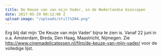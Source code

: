 ```yaml
---
title: De Keuze van van mijn Vader, in de Nederlandse bioscopen
date: 2017-05-29 08:12:00 Z
upload-image: "/uploads/still%204.png"
---
```


Erg blij dat mijn 'De Keuze van mijn Vader' bijna te zien is. Vanaf 22 juni in o.a. Amsterdam, Breda, Den Haag, Maastricht, Nijmegen. Zie http://www.cinemadelicatessen.nl/film/de-keuze-van-mijn-vader/ voor de volledige lijst. 
